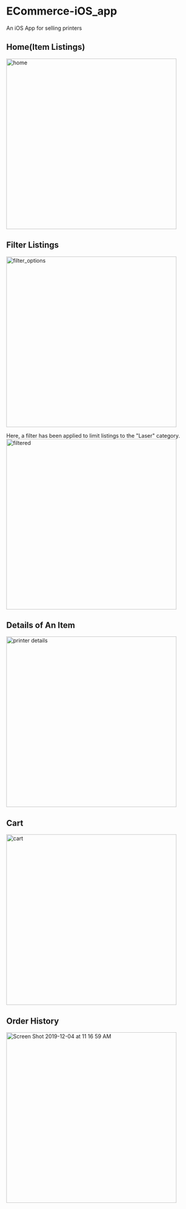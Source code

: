 # ECommerce-iOS_app
An iOS App for selling printers

## Home(Item Listings)
<img width="449" alt="home" src="https://user-images.githubusercontent.com/24194821/70381125-ddd03a80-190a-11ea-80a9-7b71dba21593.png">

## Filter Listings
<img width="449" alt="filter_options" src="https://user-images.githubusercontent.com/24194821/70381160-491a0c80-190b-11ea-9826-7d97b6ce57f7.png">


Here, a filter has been applied to limit listings to the "Laser" category.
<img width="449" alt="filtered" src="https://user-images.githubusercontent.com/24194821/70381139-0fe19c80-190b-11ea-9556-adde6fd2c1fb.png">

## Details of An Item
<img width="449" alt="printer details" src="https://user-images.githubusercontent.com/24194821/70381147-107a3300-190b-11ea-9903-17be398344af.png">

## Cart
<img width="449" alt="cart" src="https://user-images.githubusercontent.com/24194821/70381146-107a3300-190b-11ea-822d-757be64c4f16.png">

## Order History
<img width="449" alt="Screen Shot 2019-12-04 at 11 16 59 AM" src="https://user-images.githubusercontent.com/24194821/70381001-1b33c880-1909-11ea-8ca8-724c3faa0fc6.png">

